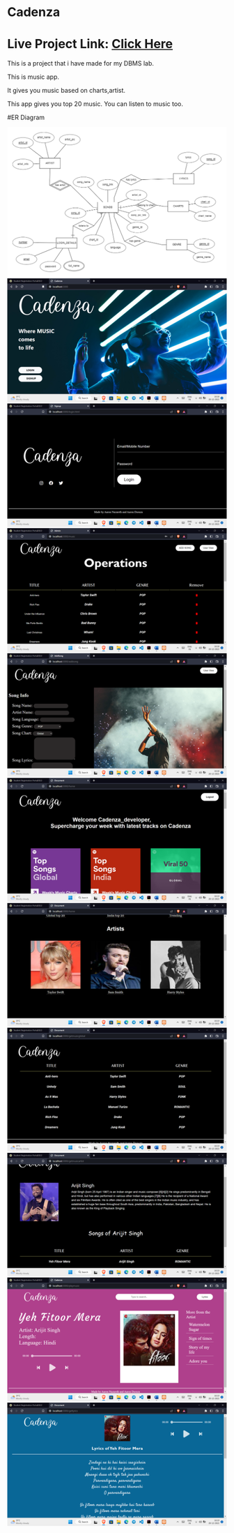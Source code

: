 # Cadenza

# Live Project Link: [Click Here](https://cadenza.vercel.app/)

This is a project that i have made for my DBMS lab.

This is music app. 

It gives you music based on charts,artist.

This app gives you top 20 music.
You can listen to music too.

#ER Diagram

![alt text](https://raw.githubusercontent.com/jevil25/cadenza/main/demoImages/image.png)
![alt text](https://raw.githubusercontent.com/jevil25/cadenza/main/demoImages/Screenshot%20(30).png)
![alt text](https://raw.githubusercontent.com/jevil25/cadenza/main/demoImages/Screenshot%20(31).png)
![alt text](https://raw.githubusercontent.com/jevil25/cadenza/main/demoImages/Screenshot%20(32).png)
![alt text](https://raw.githubusercontent.com/jevil25/cadenza/main/demoImages/Screenshot%20(33).png)
![alt text](https://raw.githubusercontent.com/jevil25/cadenza/main/demoImages/Screenshot%20(34).png)
![alt text](https://raw.githubusercontent.com/jevil25/cadenza/main/demoImages/Screenshot%20(35).png)
![alt text](https://raw.githubusercontent.com/jevil25/cadenza/main/demoImages/Screenshot%20(36).png)
![alt text](https://raw.githubusercontent.com/jevil25/cadenza/main/demoImages/Screenshot%20(37).png)
![alt text](https://raw.githubusercontent.com/jevil25/cadenza/main/demoImages/Screenshot%20(38).png)
![alt text](https://raw.githubusercontent.com/jevil25/cadenza/main/demoImages/Screenshot%20(39).png)
